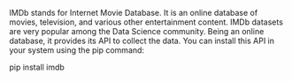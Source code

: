 IMDb stands for Internet Movie Database. It is an online database of movies, television, and various other entertainment content. IMDb datasets are very popular among the Data Science community. Being an online database, it provides its API to collect the data. You can install this API in your system using the pip command:

pip install imdb
